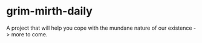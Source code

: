﻿# grim-mirth-daily

A project that will help you cope with the mundane nature of our existence -> more to come.
